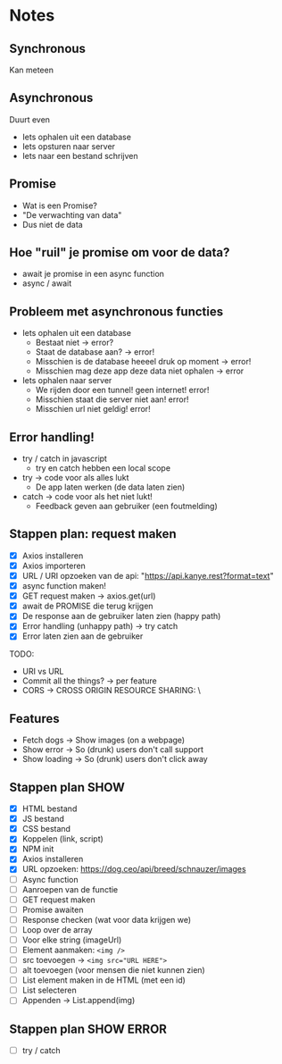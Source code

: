 # Notes

## Synchronous

Kan meteen

## Asynchronous

Duurt even

- Iets ophalen uit een database
- Iets opsturen naar server
- Iets naar een bestand schrijven

## Promise

- Wat is een Promise?
- "De verwachting van data"
- Dus niet de data

## Hoe "ruil" je promise om voor de data?

- await je promise in een async function
- async / await

## Probleem met asynchronous functies

- Iets ophalen uit een database
  - Bestaat niet -> error?
  - Staat de database aan? -> error!
  - Misschien is de database heeeel druk op moment -> error!
  - Misschien mag deze app deze data niet ophalen -> error
- Iets ophalen naar server
  - We rijden door een tunnel! geen internet! error!
  - Misschien staat die server niet aan! error!
  - Misschien url niet geldig! error!

## Error handling!

- try / catch in javascript
  - try en catch hebben een local scope
- try -> code voor als alles lukt
  - De app laten werken (de data laten zien)
- catch -> code voor als het niet lukt!
  - Feedback geven aan gebruiker (een foutmelding)

## Stappen plan: request maken

- [x] Axios installeren
- [x] Axios importeren
- [x] URL / URI opzoeken van de api: "https://api.kanye.rest?format=text"
- [x] async function maken!
- [x] GET request maken -> axios.get(url)
- [x] await de PROMISE die terug krijgen
- [x] De response aan de gebruiker laten zien (happy path)
- [x] Error handling (unhappy path) -> try catch
- [x] Error laten zien aan de gebruiker

TODO:

- URI vs URL
- Commit all the things? -> per feature
- CORS -> CROSS ORIGIN RESOURCE SHARING: \

## Features

- Fetch dogs -> Show images (on a webpage)
- Show error -> So (drunk) users don't call support
- Show loading -> So (drunk) users don't click away

## Stappen plan SHOW

- [x] HTML bestand
- [x] JS bestand
- [x] CSS bestand
- [x] Koppelen (link, script)
- [x] NPM init
- [x] Axios installeren
- [x] URL opzoeken: https://dog.ceo/api/breed/schnauzer/images
- [ ] Async function
- [ ] Aanroepen van de functie
- [ ] GET request maken
- [ ] Promise awaiten
- [ ] Response checken (wat voor data krijgen we)
- [ ] Loop over de array
- [ ] Voor elke string (imageUrl)
- [ ] Element aanmaken: `<img />`
- [ ] src toevoegen -> `<img src="URL HERE">`
- [ ] alt toevoegen (voor mensen die niet kunnen zien)
- [ ] List element maken in de HTML (met een id)
- [ ] List selecteren
- [ ] Appenden -> List.append(img)

## Stappen plan SHOW ERROR

- [ ] try / catch
